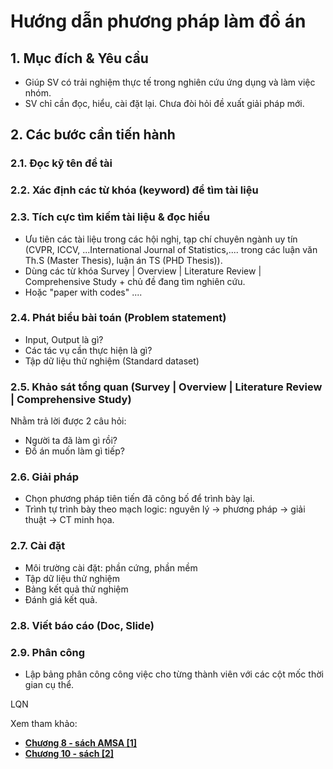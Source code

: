 # Hướng dẫn phương pháp làm đồ án

## 1. Mục đích & Yêu cầu

- Giúp SV có trải nghiệm thực tế trong nghiên cứu ứng dụng và làm việc nhóm.
- SV chỉ cần đọc, hiểu, cài đặt lại. Chưa đòi hỏi đề xuất giải pháp mới.

## 2. Các bước cần tiến hành

### 2.1. Đọc kỹ tên đề tài

### 2.2. Xác định các từ khóa (keyword) để tìm tài liệu

### 2.3. Tích cực tìm kiếm tài liệu & đọc hiểu

- Ưu tiên các tài liệu trong các hội nghị, tạp chí chuyên ngành uy tín (CVPR, ICCV, ...International Journal of Statistics,.... trong các luận văn Th.S (Master Thesis), luận án TS (PHD Thesis)).
- Dùng các từ khóa Survey | Overview | Literature Review | Comprehensive Study + chủ đề đang tìm nghiên cứu.
- Hoặc "paper with codes" ....

### 2.4. Phát biểu bài toán (Problem statement)

- Input, Output là gì?
- Các tác vụ cần thực hiện là gì?
- Tập dữ liệu thử nghiệm (Standard dataset)

### 2.5. Khảo sát tổng quan (Survey | Overview | Literature Review | Comprehensive Study)

Nhằm trả lời được 2 câu hỏi:

- Người ta đã làm gì rồi?
- Đồ án muốn làm gì tiếp?

### 2.6. Giải pháp

- Chọn phương pháp tiên tiến đã công bố để trình bày lại.
- Trình tự trình bày theo mạch logic: nguyên lý -> phương pháp -> giải thuật -> CT minh họa.

### 2.7. Cài đặt

- Môi trường cài đặt: phần cứng, phần mềm
- Tập dữ liệu thử nghiệm
- Bảng kết quả thử nghiệm
- Đánh giá kết quả.

### 2.8. Viết báo cáo (Doc, Slide)

### 2.9. Phân công

- Lập bảng phân công công việc cho từng thành viên với các cột mốc thời gian cụ thể.

LQN

Xem tham khảo:

- **[Chương 8 - sách AMSA [1]](./../reference-books/1.pdf)**
- **[Chương 10 - sách [2]](./../reference-books/2.pdf)**

